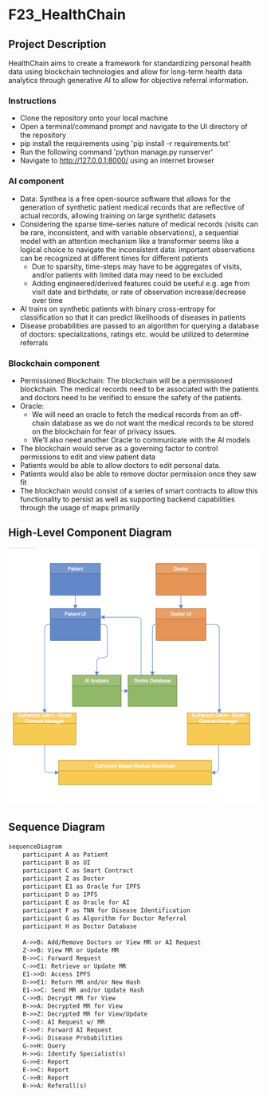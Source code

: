 # F23_HealthChain

## Project Description

HealthChain aims to create a framework for standardizing personal health data using blockchain technologies and allow for long-term health data analytics through generative AI to allow for objective referral information.

### Instructions
- Clone the repository onto your local machine
- Open a terminal/command prompt and navigate to the UI directory of the repository
- pip install the requirements using 'pip install -r requirements.txt'
- Run the following command 'python manage.py runserver'
- Navigate to http://127.0.0.1:8000/ using an internet browser

### AI component

- Data: Synthea is a free open-source software that allows for the generation of synthetic patient medical records that are reflective of actual records, allowing training on large synthetic datasets
- Considering the sparse time-series nature of medical records (visits can be rare, inconsistent, and with variable observations), a sequential model with an attention mechanism like a transformer seems like a logical choice to navigate the inconsistent data: important observations can be recognized at different times for different patients
  - Due to sparsity, time-steps may have to be aggregates of visits, and/or patients with limited data may need to be excluded  
  - Adding engineered/derived features could be useful e.g. age from visit date and birthdate, or rate of observation increase/decrease over time
- AI trains on synthetic patients with binary cross-entropy for classification so that it can predict likelihoods of diseases in patients
- Disease probabilities are passed to an algorithm for querying a database of doctors: specializations, ratings etc. would be utilized to determine referrals

### Blockchain component

- Permissioned Blockchain: The blockchain will be a permissioned blockchain. The medical records need to be associated with the patients and doctors need to be verified to ensure the safety of the patients.
- Oracle:
  - We will need an oracle to fetch the medical records from an off-chain database as we do not want the medical records to be stored on the blockchain for fear of privacy issues.
  - We’ll also need another Oracle to communicate with the AI models
- The blockchain would serve as a governing factor to control permissions to edit and view patient data
- Patients would be able to allow doctors to edit personal data. 
- Patients would also be able to remove doctor permission once they saw fit
- The blockchain would consist of a series of smart contracts to allow this functionality to persist as well as supporting backend capabilities through the usage of maps primarily

## High-Level Component Diagram

<img src="./imgs/high_level_component_diagram.png">

## Sequence Diagram

```mermaid
sequenceDiagram
    participant A as Patient
    participant B as UI
    participant C as Smart Contract
    participant Z as Doctor
    participant E1 as Oracle for IPFS
    participant D as IPFS
    participant E as Oracle for AI
    participant F as TNN for Disease Identification
    participant G as Algorithm for Doctor Referral
    participant H as Doctor Database

    A->>B: Add/Remove Doctors or View MR or AI Request
    Z->>B: View MR or Update MR
    B->>C: Forward Request
    C->>E1: Retrieve or Update MR
    E1->>D: Access IPFS
    D->>E1: Return MR and/or New Hash
    E1->>C: Send MR and/or Update Hash
    C->>B: Decrypt MR for View
    B->>A: Decrypted MR for View
    B->>Z: Decrypted MR for View/Update
    C->>E: AI Request w/ MR
    E->>F: Forward AI Request
    F->>G: Disease Probabilities
    G->>H: Query
    H->>G: Identify Specialist(s)
    G->>E: Report
    E->>C: Report
    C->>B: Report
    B->>A: Referall(s)
```

